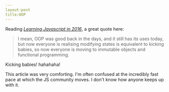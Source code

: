 ```yaml
---
layout:post
title:OOP
---
```


Reading *[Learning Javascript in 2016](https://hackernoon.com/how-it-feels-to-learn-javascript-in-2016-d3a717dd577f#.6spzlg29d)*,
a great quote here:

> I mean, OOP was good back in the days, and it still has its uses today, but now everyone is realising modifying
> states is equivalent to kicking babies, so now everyone is moving to immutable objects and functional programming.

Kicking babies! hahahaha!

This article was very comforting. I'm often confused at the incredibly fast pace at which the JS community moves. I don't know 
how anyone keeps up with it.
